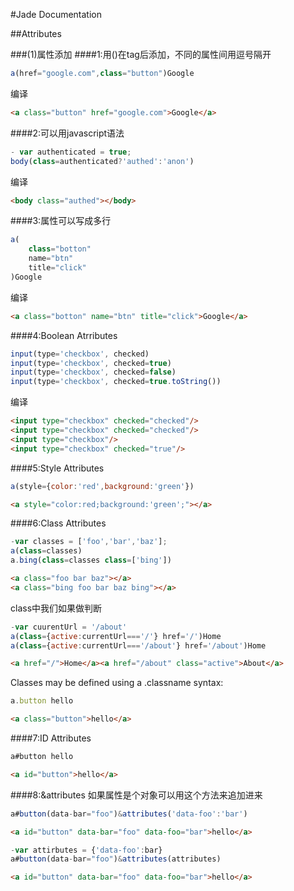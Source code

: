 #Jade Documentation

##Attributes

###(1)属性添加
####1:用()在tag后添加，不同的属性间用逗号隔开
``` javascript
a(href="google.com",class="button")Google
```
编译
``` html
<a class="button" href="google.com">Google</a>
```
####2:可以用javascript语法
``` javascript
- var authenticated = true;
body(class=authenticated?'authed':'anon')
```
编译
``` html
<body class="authed"></body>
```
####3:属性可以写成多行
``` javascript
a(
	class="botton"
	name="btn"
	title="click"
)Google
```
编译
``` html
<a class="botton" name="btn" title="click">Google</a>
```
####4:Boolean Atrributes
``` javascript
input(type='checkbox', checked)
input(type='checkbox', checked=true)
input(type='checkbox', checked=false)
input(type='checkbox', checked=true.toString())
```
编译
``` html
<input type="checkbox" checked="checked"/>
<input type="checkbox" checked="checked"/>
<input type="checkbox"/>
<input type="checkbox" checked="true"/>
```
####5:Style Attributes
```javascript
a(style={color:'red',background:'green'})
```
``` html
<a style="color:red;background:'green';"></a>
```

####6:Class Attributes
```javascript
-var classes = ['foo','bar','baz'];
a(class=classes)
a.bing(class=classes class=['bing'])
```
``` html
<a class="foo bar baz"></a>
<a class="bing foo bar baz bing"></a>
```
class中我们如果做判断
```javascript
-var cuurentUrl = '/about'
a(class={active:currentUrl==='/'} href='/')Home
a(class={active:currentUrl==='/about'} href='/about')Home
```
``` html
<a href="/">Home</a><a href="/about" class="active">About</a>
```
Classes may be defined using a .classname syntax:
```javascript
a.button hello
```
``` html
<a class="button">hello</a>
```

####7:ID Attributes
```javascript
a#button hello
```
``` html
<a id="button">hello</a>
```
####8:&attributes
如果属性是个对象可以用这个方法来追加进来
```javascript
a#button(data-bar="foo")&attributes('data-foo':'bar')
```
``` html
<a id="button" data-bar="foo" data-foo="bar">hello</a>
```
```javascript
-var attirbutes = {'data-foo':bar}
a#button(data-bar="foo")&attributes(attributes)
```
``` html
<a id="button" data-bar="foo" data-foo="bar">hello</a>
```